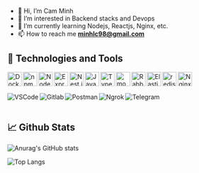 - 👋 Hi, I’m Cam Minh
- 👀 I’m interested in Backend stacks and Devops
- 🌱 I’m currently learning Nodejs, Reactjs, Nginx, etc.
- 📫 How to reach me **minhlc98@gmail.com**


## 🔧 Technologies and Tools
<img align="left" width="32" src="https://user-images.githubusercontent.com/25181517/117207330-263ba280-adf4-11eb-9b97-0ac5b40bc3be.png" alt="Docker" title="Docker"/>
<img align="left" width="32" src="https://user-images.githubusercontent.com/25181517/121401671-49102800-c959-11eb-9f6f-74d49a5e1774.png" alt="npm" title="npm"/>
<img align="left" width="32" src="https://user-images.githubusercontent.com/25181517/183568594-85e280a7-0d7e-4d1a-9028-c8c2209e073c.png" alt="Node.js" title="Node.js"/>
<img align="left" width="32" src="https://user-images.githubusercontent.com/25181517/183859966-a3462d8d-1bc7-4880-b353-e2cbed900ed6.png" alt="Express" title="Express"/>
<img align="left" width="32" src="https://github.com/marwin1991/profile-technology-icons/assets/136815194/519bfaf3-c242-431e-a269-876979f05574" alt="Nest.js" title="Nest.js"/>
<img align="left" width="32" src="https://user-images.githubusercontent.com/25181517/117447155-6a868a00-af3d-11eb-9cfe-245df15c9f3f.png" alt="JavaScript" title="JavaScript"/>
<img align="left" width="32" src="https://user-images.githubusercontent.com/25181517/183890598-19a0ac2d-e88a-4005-a8df-1ee36782fde1.png" alt="TypeScript" title="TypeScript"/>
<img align="left" width="32" src="https://user-images.githubusercontent.com/25181517/182884177-d48a8579-2cd0-447a-b9a6-ffc7cb02560e.png" alt="mongoDB" title="mongoDB"/>
<img align="left" width="32" src="https://github.com/marwin1991/profile-technology-icons/assets/136815194/50342602-8025-4030-b492-550f2eaa4073" alt="RabbitMQ" title="RabbitMQ"/>
<img align="left" width="32" src="https://user-images.githubusercontent.com/25181517/183569191-f32cdf03-673f-4ae3-809b-3a8b376bb8a2.png" alt="Elasticsearch" title="Elasticsearch"/>
<img align="left" width="32" src="https://user-images.githubusercontent.com/25181517/182884894-d3fa6ee0-f2b4-4960-9961-64740f533f2a.png" alt="redis" title="redis"/>
<img align="left" width="32" src="https://user-images.githubusercontent.com/25181517/183345125-9a7cd2e6-6ad6-436f-8490-44c903bef84c.png" alt="Nginx" title="Nginx"/>

<br />
<br />

<p></p>
<img align="left" src="https://img.shields.io/badge/Tools-Visual_Studio_Code-blueviolet?style=flat&logo=visualstudiocode&logoColor=#2496ED&color=2bbc8a" alt="VSCode" />
<img align="left" src="https://img.shields.io/badge/Tools-GitLab-blueviolet?style=flat&logo=gitlab&logoColor=#2496ED&color=2bbc8a" alt="Gitlab" />
<img align="left" src="https://img.shields.io/badge/Tools-Postman-blueviolet?style=flat&logo=postman&logoColor=#2496ED&color=2bbc8a" alt="Postman" />
<img align="left" src="https://img.shields.io/badge/Tools-Ngrok-blueviolet?style=flat&logo=ngrok&logoColor=#2496ED&color=2bbc8a" alt="Ngrok" />
<img align="left" src="https://img.shields.io/badge/Tools-Telegram-blueviolet?style=flat&logo=telegram&logoColor=#2496ED&color=2bbc8a" alt="Telegram" />

<br />
<br />


## &#x1f4c8; Github Stats

![Anurag's GitHub stats](https://github-readme-stats.vercel.app/api?username=minhlc98&show_icons=true&theme=radical)

![Top Langs](https://github-readme-stats-git-masterrstaa-rickstaa.vercel.app/api/top-langs/?username=minhlc98)

<!---
minhlc98/minhlc98 is a ✨ special ✨ repository because its `README.md` (this file) appears on your GitHub profile.
You can click the Preview link to take a look at your changes.
--->

